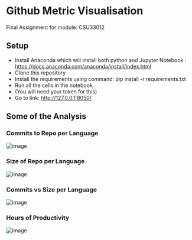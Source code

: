 # Github Metric Visualisation

Final Assignment for module: CSU33012

## Setup 
- Install Anaconda which will install both python and Jupyter Notebook : https://docs.anaconda.com/anaconda/install/index.html
- Clone this repository
- Install the requirements using command: pip install -r requirements.txt
- Run all the cells in the notebook
- (You will need your token for this)
- Go to link: http://127.0.0.1:8050/

## Some of the Analysis

### Commits to Repo per Language

![image](https://user-images.githubusercontent.com/78806345/233180716-3196e8d0-b413-4c6b-8376-0a52b17d55f9.png)

### Size of Repo per Language

![image](https://user-images.githubusercontent.com/78806345/233180939-6bfe490f-e93f-4aa2-b1dd-75b834bfdde3.png)

### Commits vs Size per Language

![image](https://user-images.githubusercontent.com/78806345/233181104-88b46bee-13be-43f7-9dda-b17f95bdc32a.png)

### Hours of Productivity

![image](https://user-images.githubusercontent.com/78806345/233181197-166b125e-dc7c-4065-ba2e-79bcf417a842.png)
